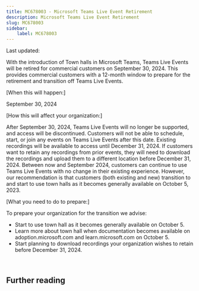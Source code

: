 ```yaml
---
title: MC678003 - Microsoft Teams Live Event Retirement
description: Microsoft Teams Live Event Retirement
slug: MC678003
sidebar:
    label: MC678003
---
```



Last updated: 

<p>With the introduction of Town halls in Microsoft Teams, Teams Live Events will be retired for commercial customers on September 30, 2024. This provides commercial customers with a 12-month window to prepare for the retirement and transition off Teams Live Events.&nbsp;</p><p>[When this will happen:]</p><p>September 30, 2024</p><p>[How this will affect your organization:]</p><p>After September 30, 2024, Teams Live Events will no longer be supported, and access will be discontinued. Customers will not be able to schedule, start, or join any events on Teams Live Events after this date. Existing recordings will be available to access until December 31, 2024. If customers want to retain any recordings from prior events, they will need to download the recordings and upload them to a different location before December 31, 2024. Between now and September 2024, customers can continue to use Teams Live Events with no change in their existing experience. However, our recommendation is that customers (both existing and new) transition to and start to use town halls as it becomes generally available on October 5, 2023.</p><p>[What you need to do to prepare:]</p><p>To prepare your organization for the transition we advise:
</p><ul><li>Start to use town hall as it becomes generally available on October 5.</li><li>Learn more about town hall when documentation becomes available on adoption.microsoft.com and learn.microsoft.com on October 5.</li><li>Start planning to download recordings your organization wishes to retain before December 31, 2024.</li></ul><p><br></p>

## Further reading
